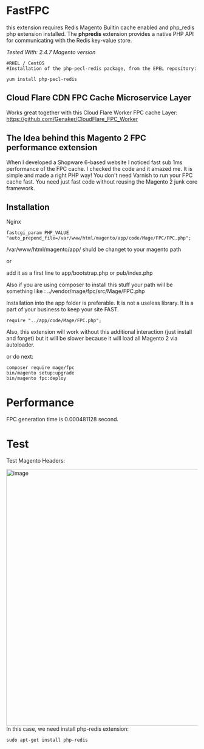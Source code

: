 # FastFPC
this extension requires Redis Magento Builtin cache enabled and  php_redis php extension installed.
The **phpredis** extension provides a native PHP API for communicating with the Redis key-value store. 

*Tested With: 2.4.7 Magento version*
```
#RHEL / CentOS
#Installation of the php-pecl-redis package, from the EPEL repository:

yum install php-pecl-redis
```
## Cloud Flare CDN FPC Cache Microservice Layer 

Works great together with this Cloud Flare Worker FPC cache Layer:
https://github.com/Genaker/CloudFlare_FPC_Worker


## The Idea behind this Magento 2 FPC performance extension 

When I developed a Shopware 6-based website I noticed fast sub 1ms performance of the FPC cache. I checked the code and it amazed me. It is simple and made a right PHP  way! You don't need Varnish to run your FPC cache fast. You need just fast code without reusing the Magento 2 junk core framework.

## Installation 

Nginx 

```
fastcgi_param PHP_VALUE "auto_prepend_file=/var/www/html/magento/app/code/Mage/FPC/FPC.php";
```
/var/www/html/magento/app/ shuld be changet to your magento path 

or 

add it as a first line to app/bootstrap.php or pub/index.php

Also if you are using composer to install this stuff your path will be something like : ../vendor/mage/fpc/src/Mage/FPC.php

Installation into the app folder is preferable.  It is not a useless library. It is a part of your business to keep your site FAST. 

```
require "../app/code/Mage/FPC.php";
```

Also, this extension will work without this additional interaction (just install and forget) but it will be slower because it will load all Magento 2 via autoloader.

or do next:

```
composer require mage/fpc
bin/magento setup:upgrade
bin/magento fpc:deploy
```

# Performance

FPC generation time is 0.000481128 second.

# Test 

Test Magento Headers: 

<img width="675" alt="image" src="https://github.com/user-attachments/assets/52656300-096c-4e9c-8900-1f5bd9b1c882" />
In this case, we need install php-redis extension:

```
sudo apt-get install php-redis 
```



